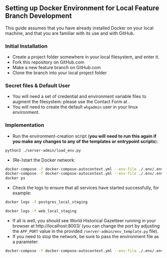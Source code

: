 ## Setting up Docker Environment for Local Feature Branch Development

This guide assumes that you have already installed Docker on your local machine, and that you are familiar with its use and with GitHub.

### Initial Installation
- Create a project folder somewhere in your local filesystem, and enter it.
- Fork this repository on GitHub.com
- Make a new feature branch on GitHub.com
- Clone the branch into your local project folder

### Secret files & Default User
- You will need a set of credential and environment variable files to augment the filesystem: please use the Contact Form at .
- You will need to create the default `whgadmin` user in your linux environment.

### Implementation
- Run the environment-creation script (**you will need to run this again if you make any changes to any of the templates or entrypoint scripts**):
```sh
python3 ./server-admin/load_env.py
```
- (Re-)start the Docker network:
```sh
docker-compose -f docker-compose-autocontext.yml --env-file ./.env/.env down && \
docker-compose -f docker-compose-autocontext.yml --env-file ./.env/.env up -d && \
docker ps
```
- Check the logs to ensure that all services have started successfully, for example:
```sh
docker logs -f postgres_local_staging
```
```sh
docker logs -f web_local_staging
```
- If all is well, you should see World Historical Gazetteer running in your browser at http://localhost:8003/ (you can change the port by adjusting the `APP_PORT` value in the provided `/server-admin/env_template.py` file).
- If you need to stop the network, be sure to pass the environment file as a parameter:
```sh
docker-compose -f docker-compose-autocontext.yml --env-file ./.env/.env down
```
